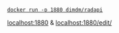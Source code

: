 [`docker run -p 1880 dimdm/radapi`](https://hub.docker.com/r/dimdm/radapi/)

[localhost:1880](http://localhost:1880/) & [localhost:1880/edit/](http://localhost:1880/edit/)
